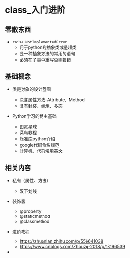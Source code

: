 # class_入门进阶

## 零散东西

- `raise NotImplementedError`
  - 用于python的抽象类或是超类
  - 是一种抽象方法的常用的语句
  - 必须在子类中重写否则报错

## 基础概念

- 类是对象的设计蓝图
  - 包含属性方法-Attribute、Method
  - 具有封装、继承、多态

- Python学习的博主基础

  - 图灵星球
  - 菜鸟教程
  - 标准库python介绍
  - google代码命名规范
  - 计算机、代码常用英文
  
  

## 相关内容

- 私有（属性、方法）

  - 双下划线
- 装饰器

  - @property
  - @staticmethod
  - @classmethod

- 进阶教程
  - <https://zhuanlan.zhihu.com/p/556641038>
  - https://www.cnblogs.com/Zhouzg-2018/p/18196539
- 
